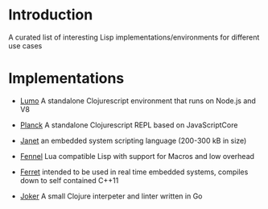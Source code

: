 # Introduction

A curated list of interesting Lisp implementations/environments for different use cases

# Implementations

* [Lumo](https://github.com/anmonteiro/lumo) A standalone Clojurescript environment that runs on Node.js and V8

* [Planck](https://github.com/planck-repl/planck) A standalone Clojurescript REPL based on JavaScriptCore

* [Janet](https://janet-lang.org/) an embedded system scripting language (200-300 kB in size)

* [Fennel](https://fennel-lang.org/) Lua compatible Lisp with support for Macros and low overhead

* [Ferret](https://ferret-lang.org/) intended to be used in real time embedded systems, compiles down to self contained C++11

* [Joker](https://github.com/candid82/joker) A small Clojure interpeter and linter written in Go
